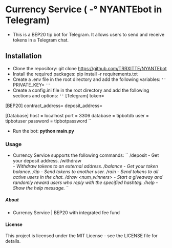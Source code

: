 # Currency Service ( -° NYANTEbot in Telegram)
* This is a BEP20 tip bot for Telegram. It allows users to send and receive tokens in a Telegram chat.

## Installation
* Clone the repository: git clone https://github.com/TRRXITTE/NYANTEbot
* Install the required packages: pip install -r requirements.txt
* Create a .env file in the root directory and add the following variables:
``''``
PRIVATE_KEY=<your-private-key>
``''``
* Create a config.ini file in the root directory and add the following sections and options:
``''``
[Telegram]
token=<your-telegram-bot-token>

[BEP20]
contract_address=<your-bep20-contract-address>
deposit_address=<your-bep20-deposit-address>

[Database]
host = localhost
port = 3306
database = tipbotdb
user = tipbotuser
password = tipbotpassword
``

* Run the bot: **python main.py**

### Usage
* Currency Service supports the following commands:
´´
/deposit - Get your deposit address.
/withdraw <address> <amount> - Withdraw tokens to an external address.
/balance - Get your token balance.
/tip <amount> <username> - Send tokens to another user.
/rain <amount> - Send tokens to all active users in the chat.
/draw <amount> <num_winners> <hashtag> - Start a giveaway and randomly reward users who reply with the specified hashtag.
/help - Show the help message.
´´

##### About
* Currency Service | BEP20 with integrated fee fund

#### License
This project is licensed under the MIT License - see the LICENSE file for details.